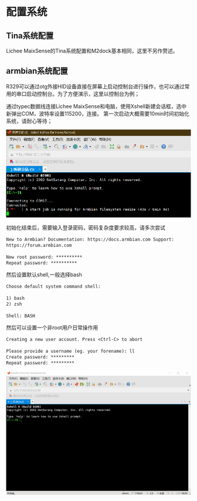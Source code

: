 # 配置系统

## Tina系统配置

Lichee MaixSense的Tina系统配置和M2dock基本相同，这里不另作赘述。

## armbian系统配置

R329可以通过otg外接HID设备直接在屏幕上启动控制台进行操作，也可以通过常用的串口启动控制台。为了方便演示，这里以控制台为例；

通过typec数据线连接Lichee MaixSense和电脑，使用Xshell新建会话框，选中新弹出COM，波特率设置115200，连接。
第一次启动大概需要10min时间初始化系统，请耐心等待；

![image-20210805140544186](https://raw.githubusercontent.com/USTHzhanglu/picture/main/img/image-20210805140544186.png)

初始化结束后，需要输入登录密码，密码复杂度要求较高，请多次尝试

```
New to Armbian? Documentation: https://docs.armbian.com Support: https://forum.armbian.com

New root password: **********
Repeat password: **********
```

然后设置默认shell,一般选择bash

```
Choose default system command shell:

1) bash
2) zsh

Shell: BASH
```

然后可以设置一个非root用户日常操作用

```
Creating a new user account. Press <Ctrl-C> to abort

Please provide a username (eg. your forename): ll
Create password: *********
Repeat password: *********
```

![2021080511-46-52](https://raw.githubusercontent.com/USTHzhanglu/picture/main/img/2021080511-46-52.gif)

